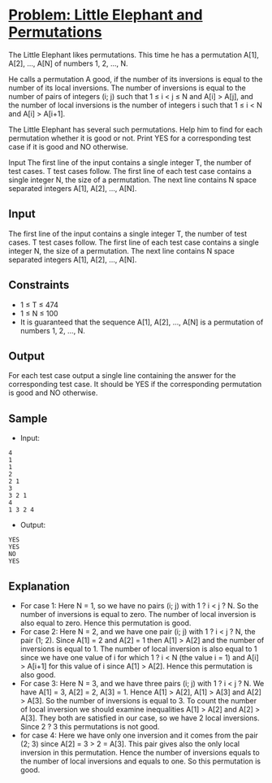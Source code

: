 # [Problem: Little Elephant and Permutations](https://www.codechef.com/problems/LEPERMUT)

The Little Elephant likes permutations. This time he has a permutation A[1], A[2], ..., A[N] of numbers 1, 2, ..., N.

He calls a permutation A good, if the number of its inversions is equal to the number of its local inversions. The number of inversions is equal to the number of pairs of integers (i; j) such that 1 ≤ i < j ≤ N and A[i] > A[j], and the number of local inversions is the number of integers i such that 1 ≤ i < N and A[i] > A[i+1].

The Little Elephant has several such permutations. Help him to find for each permutation whether it is good or not. Print YES for a corresponding test case if it is good and NO otherwise.

Input
The first line of the input contains a single integer T, the number of test cases. T test cases follow. The first line of each test case contains a single integer N, the size of a permutation. The next line contains N space separated integers A[1], A[2], ..., A[N].

## Input

The first line of the input contains a single integer T, the number of test cases. T test cases follow. The first line of each test case contains a single integer N, the size of a permutation. The next line contains N space separated integers A[1], A[2], ..., A[N].

## Constraints

- 1 ≤ T ≤ 474
- 1 ≤ N ≤ 100
- It is guaranteed that the sequence A[1], A[2], ..., A[N] is a permutation of numbers 1, 2, ..., N.

## Output

For each test case output a single line containing the answer for the corresponding test case. It should be YES if the corresponding permutation is good and NO otherwise.

## Sample

- Input:
```
4
1
1
2
2 1
3
3 2 1
4
1 3 2 4
```

- Output:
```
YES
YES
NO
YES
```

## Explanation

- For case 1: Here N = 1, so we have no pairs (i; j) with 1 ? i < j ? N. So the number of inversions is equal to zero. The number of local inversion is also equal to zero. Hence this permutation is good.
- For case 2: Here N = 2, and we have one pair (i; j) with 1 ? i < j ? N, the pair (1; 2). Since A[1] = 2 and A[2] = 1 then A[1] > A[2] and the number of inversions is equal to 1. The number of local inversion is also equal to 1 since we have one value of i for which 1 ? i < N (the value i = 1) and A[i] > A[i+1] for this value of i since A[1] > A[2]. Hence this permutation is also good.
- For case 3: Here N = 3, and we have three pairs (i; j) with 1 ? i < j ? N. We have A[1] = 3, A[2] = 2, A[3] = 1. Hence A[1] > A[2], A[1] > A[3] and A[2] > A[3]. So the number of inversions is equal to 3. To count the number of local inversion we should examine inequalities A[1] > A[2] and A[2] > A[3]. They both are satisfied in our case, so we have 2 local inversions. Since 2 ? 3 this permutations is not good.
- for case 4: Here we have only one inversion and it comes from the pair (2; 3) since A[2] = 3 > 2 = A[3]. This pair gives also the only local inversion in this permutation. Hence the number of inversions equals to the number of local inversions and equals to one. So this permutation is good.
